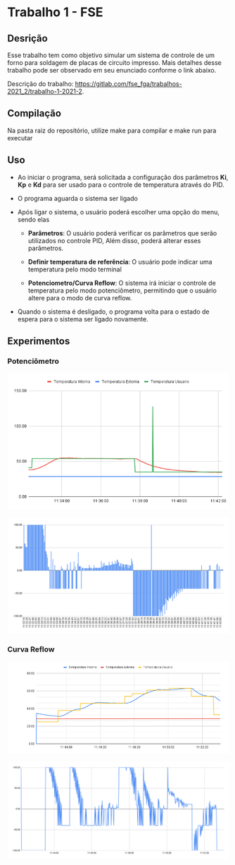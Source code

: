 # Trabalho 1 - FSE

## Desrição

Esse trabalho tem como objetivo simular um sistema de controle de um forno para soldagem de placas de circuito impresso. Mais detalhes desse trabalho pode ser observado em seu enunciado conforme o link abaixo.

Descrição do trabalho: https://gitlab.com/fse_fga/trabalhos-2021_2/trabalho-1-2021-2.

## Compilação

Na pasta raiz do repositório, utilize make para compilar e make run para executar

## Uso

- Ao iniciar o programa, será solicitada a configuração dos parâmetros **Ki**, **Kp** e **Kd** para ser usado para o controle de temperatura através do PID.   

- O programa aguarda o sistema ser ligado

- Após ligar o sistema, o usuário poderá escolher uma opção do menu, sendo elas
    
    - **Parâmetros**: O usuário poderá verificar os parâmetros que serão utilizados no controle PID, Além disso, poderá alterar esses parâmetros.

    - **Definir temperatura de referência**: O usuário pode indicar uma temperatura pelo modo terminal

    - **Potenciometro/Curva Reflow**: O sistema irá iniciar o controle de temperatura pelo modo potenciômetro, permitindo que o usuário altere para o modo de curva reflow.

- Quando o sistema é desligado, o programa volta para o estado de espera para o sistema ser ligado novamente. 


## Experimentos

### Potenciômetro

![](./assets/experimento1.png)

![](./assets/experimento1_atuadores.png)


### Curva Reflow

![](./assets/experimento2.png)

![](./assets/experimento2_atuadores.png)